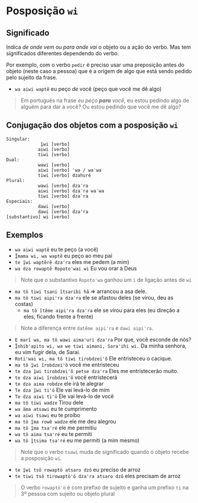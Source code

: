# Posposição `wi`

## Significado

Indica *de onde vem* ou *para onde vai* o objeto ou a ação do verbo. Mas tem significados diferentes dependendo do verbo.

Por exemplo, com o verbo `pedir` é preciso usar uma preposição antes do objeto (neste caso a pessoa) que é a origem de algo que está sendo pedido pelo sujeito da frase.

- `wa aiwi waptẽ` eu peço *de* você (peço que você me dê algo)

> Em português na frase *eu peço **para** você*, eu estou pedindo algo de alguém para dar a você? Ou estou pedindo que você me dê algo?

## Conjugação dos objetos com a posposição `wi`

```text
Singular:
             ĩ̱wi [verbo]
            aiwi [verbo]
            tiwi [verbo]
Dual:
            wawi [verbo] 
            aiwi [verbo] ˈwa / waˈwa
            tiwi [verbo] dzahuré
Plural:
            wawi [verbo] dzaˈra
            aiwi [verbo] dzaˈra waˈwa
            tiwi [verbo] dzaˈra
Especiais:
            dawi [verbo]  
            dawi [verbo] dzaꞌra
[substantivo] wi [verbo]
```

## Exemplos

- `wa aiwi waptẽ` eu te peço (a você)
- `Ĩ̱mama wi, wa waptẽ` eu peço ao meu pai
- `te ĩ̱wi waptẽrẽ dzaꞌra` eles me pedem (a mim)
- `wa dza rowaptẽ Ropotoꞌwai wi` Eu vou orar à Deus

> Note que o substantivo `Ropotoꞌwa` ganhou um `i` de ligação antes de `wi`

- `ma tô tiwi tsani ĩtsaribi hã` ⇒ arrancou a asa dele.
- `ma tô tiwi aipiꞌra dzaꞌra` ele se afastou deles (se virou, deu as costas)
  - `ma tô ĩtẽme aipiꞌra dzaꞌra` ele se virou para eles (eu direção a eles, ficando frente a frente)

> Note a diferença entre `datẽme aipi'ra` e `dawi aipiꞌra`.

- `E marĩ wa, ma tô wawi aimaꞌuri dzaꞌra` Por que, você esconde de nós?
- `Ĩ̱nhibꞌapito wi, wa we tiwi aimani, Saraꞌihi wi.` Da minha senhora, eu vim fugir dela, de Sarai.
- `Rotiꞌwai wi, ma tô tiwi tirobdzeiꞌõ` Ele entristeceu o cacique.
- `ma tô ĩ̱wi ĩrobdzeiꞌõ` você me entristeceu
- `te dza ĩ̱wi tirobdzeiꞌõ petse dzaꞌra` Eles me entristecerão muito.
- `te dza aiwi ĩrobdzeiꞌõ` você entristecerá
- `te dza aima robdze` ele irá te alegrar
- `Te dza ĩ̱wi ti'ö` Ele vai levá-lo de mim
- `Te dza aiwi ti'ö` Ele vai levá-lo de você
- `ma tô tiwi wadze` Tirou dele
- `wa ãma atsawi` eu te cumprimento
- `wa aiwi tsawi` eu te proíbo
- `ma tô ĩ̱ma rowẽ wadze` ele me deu alegrou
- `ma tô ĩ̱ma tsaꞌré` ele me permitiu
- `wa tô aima tsaꞌré` eu te permiti
- `wa tô ĩ̱tsima tsaꞌré` eu me permiti (a mim mesmo)

> Note que o verbo `tsawi` muda de significado quando o objeto recebe a posposição `wi`.

- `te ĩ̱wi tsô rowaptö atsaro dzô` eu preciso de arroz
- `te tiwi tsô tirowaptöꞌö dzaꞌra atsaro dzô` eles precisam de arroz

> O verbo `rowaptöꞌö` é com prefixo de sujeito e ganha um prefixo `ti` na 3º pessoa com sujeito ou objeto plural
